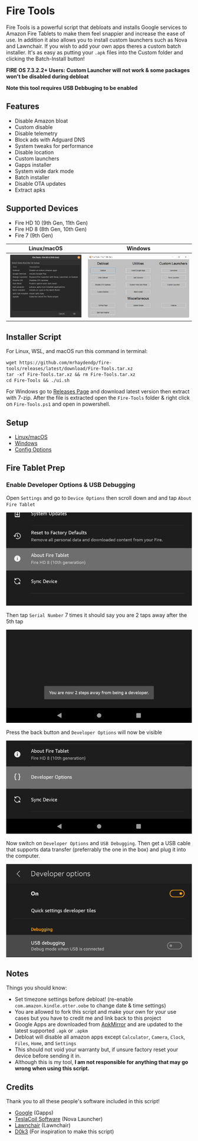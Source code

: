 # Fire Tools
Fire Tools is a powerful script that debloats and installs Google services to Amazon Fire Tablets to make them feel snappier and increase the ease of use. In addition it also allows you to install custom launchers such as Nova and Lawnchair. If you wish to add your own apps theres a custom batch installer. It's as easy as putting your `.apk` files into the Custom folder and clicking the Batch-Install button!

**FIRE OS 7.3.2.2+ Users: Custom Launcher will not work & some packages won't be disabled during debloat**

**Note this tool requires USB Debbuging to be enabled**

## Features
- Disable Amazon bloat
- Custom disable
- Disable telemetry
- Block ads with Adguard DNS
- System tweaks for performance
- Disable location
- Custom launchers
- Gapps installer
- System wide dark mode
- Batch installer
- Disable OTA updates
- Extract apks

## Supported Devices
- Fire HD 10 (9th Gen, 11th Gen)
- Fire HD 8 (8th Gen, 10th Gen)
- Fire 7 (9th Gen)

Linux/macOS                     | Windows
:------------------------------:|:-------------------------:
![](./Pictures/Fire-Tools.png)  | ![](./Pictures/Fire-Tools%20Windows.png)

## Installer Script
For Linux, WSL, and macOS run this command in terminal:
```
wget https://github.com/mrhaydendp/fire-tools/releases/latest/download/Fire-Tools.tar.xz
tar -xf Fire-Tools.tar.xz && rm Fire-Tools.tar.xz
cd Fire-Tools && ./ui.sh
```

For Windows go to [Releases Page](https://github.com/mrhaydendp/Fire-Tools/releases/latest) and download latest version then extract with 7-zip. After the file is extracted open the `Fire-Tools` folder & right click on `Fire-Tools.ps1` and open in powershell.

## Setup
- [Linux/macOS](./Linux-Instructions.md)
- [Windows](./Windows-Instructions.md)
- [Config Options](./Config%20Options.md)

## Fire Tablet Prep
### Enable Developer Options & USB Debugging
Open `Settings` and go to `Device Options` then scroll down and and tap `About Fire Tablet`

![About](./Pictures/About%20Fire%20Tablet.png)

Then tap `Serial Number` 7 times it should say you are 2 taps away after the 5th tap

![Serial](./Pictures/2%20Taps%20Away.png)

Press the back button and `Developer Options` will now be visible

![Developer Options](./Pictures/Developer%20Options.png)

Now switch on `Developer Options` and `USB Debugging`. Then get a USB cable that supports data transfer (preferrably the one in the box) and plug it into the computer.

![USB Debugging](./Pictures/USB%20Debugging.png)

## Notes
Things you should know:
- Set timezone settings before debloat! (re-enable `com.amazon.kindle.otter.oobe` to change date & time settings)
- You are allowed to fork this script and make your own for your use cases but you have to credit me and link back to this project
- Google Apps are downloaded from [ApkMirror](https://www.apkmirror.com/) and are updated to the latest supported `.apk` or `.apkm`
- Debloat will disable all amazon apps except `Calculator`, `Camera`, `Clock`, `Files`, `Home`, and `Settings`
- This should not void your warranty but, if unsure factory reset your device before sending it in.
- Although this is my tool, **I am not responsible for anything that may go wrong when using this script.**

## Credits
Thank you to all these people's software included in this script!
- [Google](https://www.android.com/) (Gapps)
- [TeslaCoil Software](https://play.google.com/store/apps/developer?id=TeslaCoil%20Software&hl=en_US&gl=US) (Nova Launcher)
- [Lawnchair](https://github.com/LawnchairLauncher/Lawnchair) (Lawnchair)
- [D0k3](https://github.com/d0k3) (For inspiration to make this script)
